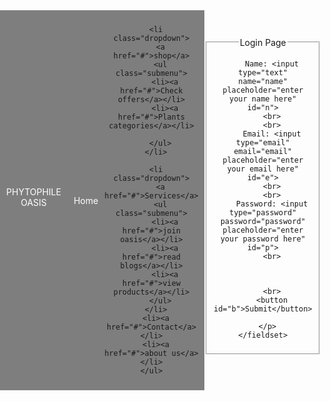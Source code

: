 

<!DOCTYPE html>
<html>

<head>
  <style>
    /* Reset default styles */
    body,
    ul,
    li {
      margin: 0;
      padding: 0;
      list-style: none;
    }

    /* Navigation styles */
    nav {
      background-image: url('https://wallpapers.com/wallpapers/various-colorful-plants-with-flowers-vector-art-jrkj1kt1fi7bxfnu.html');
      background-size: cover;
      background-position: center;
      color: #fff;
      position: fixed;
      top: 0;
      left: 0;
      width: 100%;
    }

    .menu {
      display: flex;
      justify-content: space-around;
      align-items: center;
      background-color: rgba(0, 0, 0, 0.5);
      padding: 10px;
    }

    .menu li {
      padding: 10px;
    }

    .menu a {
      color: #fff;
      text-decoration: none;
      transition: color 0.3s ease;
    }

    .menu a:hover {
      color: #ffd700;
    }

    /* Dropdown styles */
    .submenu {
      display: none;
      position: absolute;
      background-color: #444;
    }

    .menu li.dropdown:hover .submenu {
      display: block;
    }

    /* Media queries for smaller screens */
    @media screen and (max-width: 768px) {
      .menu {
        flex-direction: column;
        align-items: center;
      }

      .menu li {
        padding: 10px;
        text-align: center;
        border-top: 1px solid #ffffff;
      }

      .menu li.dropdown:hover .submenu {
        display: none;
      }

      .submenu {
        position: static;
        display: block;
        background-color: transparent;
      }
    }

    body {
      justify-content: center;

      display: flex;
      text-align: center;
      align-items: center;
      position: relative;
      height: 100vh;
      width: 1900px;
      background-image: url(https://images.pexels.com/photos/1379640/pexels-photo-1379640.jpeg?auto=compress&cs=tinysrgb&w=1260&h=750&dpr=1);
      background-size: cover;
      background-position: center;
      background-attachment: fixed;
      background-repeat: no-repeat;
      background-position: 50% 50%;
      padding-top: 50px;
    }

    #s:hover {
      border-radius: 10%;
      border-color: aqua;
      color: rgb(135, 144, 222);
      transform: rotate(5deg);
      transition: transform 1s;
    }

    #b:hover {
      background-color: rgb(107, 111, 189);
    }
  </style>
  <title>PhytophileOasis</title>
</head>

<body>

  <nav>
    <ul class="menu">
      <li><a href="#">PHYTOPHILE OASIS</a><p style="font-size: 10px;"></p></li>
      <br>
      <br>
      <br>
      <br>
      <br>
      <br>
      <li><a href="#">Home</a></li>
      
      <li class="dropdown">
        <a href="#">shop</a>
        <ul class="submenu">
          <li><a href="#">Check offers</a></li>
          <li><a href="#">Plants categories</a></li>
          
        </ul>
      </li>
      
      <li class="dropdown">
        <a href="#">Services</a>
        <ul class="submenu">
          <li><a href="#">join oasis</a></li>
          <li><a href="#">read blogs</a></li>
          <li><a href="#">view products</a></li>
        </ul>
      </li>
      <li><a href="#">Contact</a></li>
      <li><a href="#">about us</a></li>
    </ul>
  </nav>

  <div class="content">
    <!-- Your page content goes here -->
  </div>
  <form>
    <fieldset id="s">
      <legend>Login Page</legend>
      <p>

        Name: <input type="text" name="name" placeholder="enter your name here" id="n">
        <br>
        <br>
        Email: <input type="email" email="email" placeholder="enter your email here" id="e">
        <br>
        <br>
        Password: <input type="password" password="password" placeholder="enter your password here" id="p">
        <br>



        <br>
        <button id="b">Submit</button>

      </p>
    </fieldset>
  </form>
</body>

</html>
